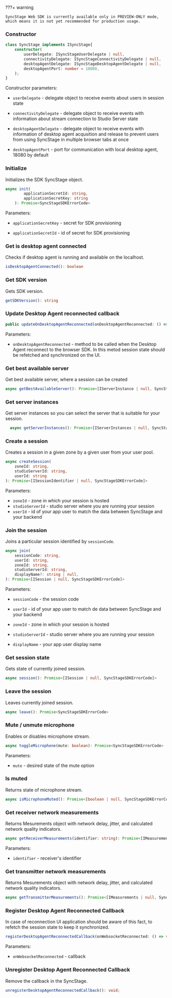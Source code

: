 ???+ warning

    SyncStage Web SDK is currently available only in PREVIEW-ONLY mode, which means it is not yet recommended for production usage.

### Constructor 

```typescript
class SyncStage implements ISyncStage{
    constructor(
        userDelegate: ISyncStageUserDelegate | null,
        connectivityDelegate: ISyncStageConnectivityDelegate | null,
        desktopAgentDelegate: ISyncStageDesktopAgentDelegate | null,
        desktopAgentPort: number = 18080,
    );
}
```

Constructor parameters:

* `userDelegate` - delegate object to receive events about users in session state

* `connectivityDelegate` - delegate object to receive events with information about stream connection to Studio Server state

* `desktopAgentDelegate` - delegate object to receive events with information of desktop agent acqusition and release to prevent users from using SyncStage in multiple browser tabs at once

* `desktopAgentPort` - port for communication with local desktop agent, 18080 by default

### Initialize

Initializes the SDK SyncStage object.

```typescript
async init(
        applicationSecretId: string,
        applicationSecretKey: string
    ): Promise<SyncStageSDKErrorCode>
```

Parameters:

* `applicationSecretKey` - secret for SDK provisioning

* `applicationSecretId` - id of secret for SDK provisioning

### Get is desktop agent connected

Checks if desktop agent is running and available on the localhost.

```typescript
isDesktopAgentConnected(): boolean
```


### Get SDK version

Gets SDK version.

```typescript
getSDKVersion(): string
```

### Update Desktop Agent reconnected callback

```typescript
public updateOnDesktopAgentReconnected(onDesktopAgentReconnected: () => void): void
```

Parameters:

* `onDesktopAgentReconnected` - method to be called when the Desktop Agent reconnect to the browser SDK. In this metod session state should be refetched and synchronized on the UI.

### Get best available server

Get best available server, where a session can be created

```typescript
async getBestAvailableServer(): Promise<[IServerInstance | null, SyncStageSDKErrorCode]>
```


### Get server instances

Get server instances so you can select the server that is suitable for your session.

```typescript
  async getServerInstances(): Promise<[IServerInstances | null, SyncStageSDKErrorCode]>
```



### Create a session

Creates a session in a given zone by a given user from your user pool.

```typescript
async createSession(
    zoneId: string,
    studioServerId: string,
    userId: string
): Promise<[ISessionIdentifier | null, SyncStageSDKErrorCode]>
```

Parameters:

* `zoneId` - zone in which your session is hosted
* `studioServerId` - studio server where you are running your session
* `userId` - id of your app user to match the data between SyncStage and your backend

### Join the session

Joins a particular session identified by `sessionCode`.

```typescript
async join(
    sessionCode: string,
    userId: string,
    zoneId: string,
    studioServerId: string,
    displayName?: string | null,
): Promise<[ISession | null, SyncStageSDKErrorCode]>
```

Parameters:

* `sessionCode` - the session code

* `userId` - id of your app user to match de data between SyncStage and your backend

* `zoneId` - zone in which your session is hosted

* `studioServerId` - studio server where you are running your session

* `displayName` - your app user display name

### Get session state

Gets state of currently joined session.

```typescript
async session(): Promise<[ISession | null, SyncStageSDKErrorCode]> 
```


### Leave the session

Leaves currently joined session.

```typescript
async leave(): Promise<SyncStageSDKErrorCode> 
```

### Mute / unmute microphone

Enables or disables microphone stream.

```typescript
async toggleMicrophone(mute: boolean): Promise<SyncStageSDKErrorCode>
```

Parameters:

* `mute` - desired state of the mute option

### Is muted

Returns state of microphone stream.

```typescript
async isMicrophoneMuted(): Promise<[boolean | null, SyncStageSDKErrorCode]>
```

### Get receiver network measurements
Returns Mesurements object with network delay, jitter, and calculated network quality indicators.

```typescript
async getReceiverMeasurements(identifier: string): Promise<[IMeasurements | null, SyncStageSDKErrorCode]>
```

Parameters:

* `identifier` - receiver's identifier


### Get transmitter network measurements
Returns Mesurements object with network delay, jitter, and calculated network quality indicators.

```typescript
async getTransmitterMeasurements(): Promise<[IMeasurements | null, SyncStageSDKErrorCode]>
```


### Register Desktop Agent Reconnected Callback
In case of reconnection UI application should be aware of this fact, to refetch the session state to keep it synchronized.

```typescript
registerDesktopAgentReconnectedCallback(onWebsocketReconnected: () => void): void;
```

Parameters:

* `onWebsocketReconnected` - callback


### Unregister Desktop Agent Reconnected Callback
Remove the callback in the SyncStage.

```typescript
unregisterDesktopAgentReconnectedCallback(): void;
```

<!-- Available in 0.1.0 but not tested - no ui -->
<!-- ### Change latency optimization level
Change the latency optimization level using of the following options: hightQuality, optimized, bestPerformance, ultraFast.

```typescript
async changeLatencyOptimizationLevel(level: number): Promise<SyncStageSDKErrorCode>
```
Parameters:

* `level`- latency optimization level value.

### Get latency optimization level
Returns latency optimization level.

```typescript
async getLatencyOptimizationLevel(): Promise<[IZoneLatency | null, SyncStageSDKErrorCode]>
``` -->
